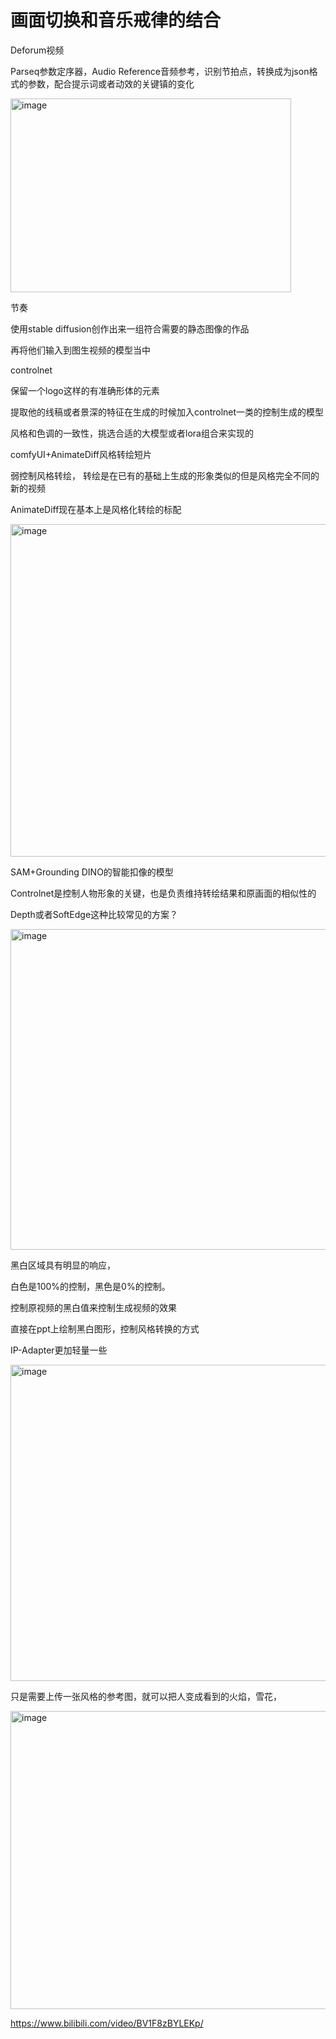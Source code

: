 # 画面切换和音乐戒律的结合

Deforum视频

Parseq参数定序器，Audio Reference音频参考，识别节拍点，转换成为json格式的参数，配合提示词或者动效的关键镇的变化

<img width="449" height="310" alt="image" src="https://github.com/user-attachments/assets/7493d148-7e82-431a-b143-35108f0fbf18" />

节奏

使用stable diffusion创作出来一组符合需要的静态图像的作品

再将他们输入到图生视频的模型当中

controlnet

保留一个logo这样的有准确形体的元素

提取他的线稿或者景深的特征在生成的时候加入controlnet一类的控制生成的模型

风格和色调的一致性，挑选合适的大模型或者lora组合来实现的

comfyUI+AnimateDiff风格转绘短片

弱控制风格转绘， 转绘是在已有的基础上生成的形象类似的但是风格完全不同的新的视频

AnimateDiff现在基本上是风格化转绘的标配

<img width="953" height="532" alt="image" src="https://github.com/user-attachments/assets/b5d31a63-0679-4558-8517-57389578eea0" />

SAM+Grounding DINO的智能扣像的模型

Controlnet是控制人物形象的关键，也是负责维持转绘结果和原画面的相似性的

Depth或者SoftEdge这种比较常见的方案？

<img width="925" height="513" alt="image" src="https://github.com/user-attachments/assets/629b95f7-7429-4ce8-a2da-0293f44b0e21" />

黑白区域具有明显的响应，

白色是100%的控制，黑色是0%的控制。

控制原视频的黑白值来控制生成视频的效果

直接在ppt上绘制黑白图形，控制风格转换的方式

IP-Adapter更加轻量一些

<img width="967" height="506" alt="image" src="https://github.com/user-attachments/assets/49ee8d00-28eb-4f5d-adf2-7adf4b11f66a" />

只是需要上传一张风格的参考图，就可以把人变成看到的火焰，雪花，

<img width="929" height="477" alt="image" src="https://github.com/user-attachments/assets/565e77ea-e6dc-4046-960b-25d56fc6eb67" />

https://www.bilibili.com/video/BV1F8zBYLEKp/
